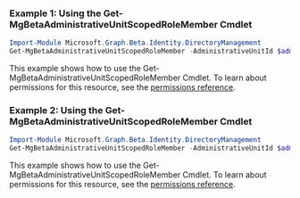 ### Example 1: Using the Get-MgBetaAdministrativeUnitScopedRoleMember Cmdlet
```powershell
Import-Module Microsoft.Graph.Beta.Identity.DirectoryManagement
Get-MgBetaAdministrativeUnitScopedRoleMember -AdministrativeUnitId $administrativeUnitId -ScopedRoleMembershipId $scopedRoleMembershipId
```
This example shows how to use the Get-MgBetaAdministrativeUnitScopedRoleMember Cmdlet.
To learn about permissions for this resource, see the [permissions reference](/graph/permissions-reference).
### Example 2: Using the Get-MgBetaAdministrativeUnitScopedRoleMember Cmdlet
```powershell
Import-Module Microsoft.Graph.Beta.Identity.DirectoryManagement
Get-MgBetaAdministrativeUnitScopedRoleMember -AdministrativeUnitId $administrativeUnitId
```
This example shows how to use the Get-MgBetaAdministrativeUnitScopedRoleMember Cmdlet.
To learn about permissions for this resource, see the [permissions reference](/graph/permissions-reference).
